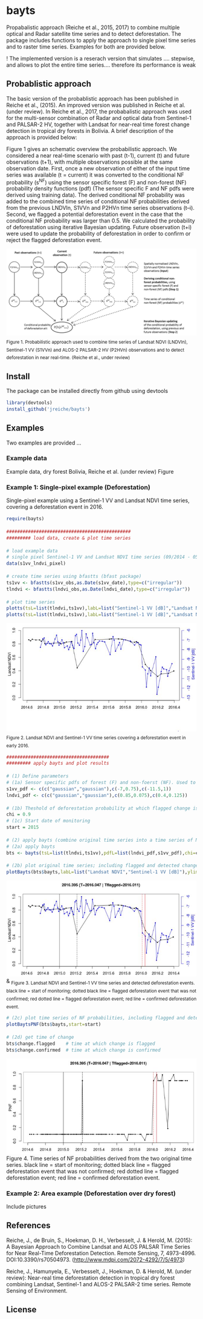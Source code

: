 # bayts

Propabalistic approach (Reiche et al., 2015, 2017) to combine multiple optical and Radar satellite time series and to detect deforestation. The package includes functions to apply the approach to single pixel time series and to raster time series. Examples for both are provided below.

! The implemented version is a reserach version that simulates .... stepwise, and allows to plot the entire time series.... therefore its performance is weak 

## Probablistic approach 
The basic version of the probablistic approach has been published in Reiche et al., (2015). An improved version was published in Reiche et al. (under review). In Reiche et al., 2017, the probabalistic approach was used for the multi-sensor combination of Radar and optical data from Sentinel-1 and PALSAR-2 HV, together with Landsat for near-real time forest change detection in tropical dry forests in Bolivia. A brief description of the approach is provided below:

Figure 1 gives an schematic overview the probabilistic approach. We considered a near real-time scenario with past (t-1), current (t) and future observations (t+1), with multiple observations possible at the same observation date. First, once a new observation of either of the input time series was available (t = current) it was converted to the conditional NF probability (s<sup>NF</sup>) using the sensor specific forest (F) and non-forest (NF) probability density functions (pdf) (The sensor specific F and NF pdfs were derived using training data).
The derived conditional NF probability was added to the combined time series of conditional NF probabilities derived from the previous LNDVIn, S1VVn and P2HVn time series observations (t–i). Second, we flagged a potential deforestation event in the case that the conditional NF probability was larger than 0.5. We calculated the probability of deforestation using iterative Bayesian updating. Future observation (t+i) were used to update the probability of deforestation in order to confirm or reject the flagged deforestation event.

![fig](method_overview.jpg)
<sub>Figure 1. Probabilistic approach used to combine time series of Landsat NDVI (LNDVIn), Sentinel-1 VV (S1VVn) and ALOS-2 PALSAR-2 HV (P2HVn) observations and to detect deforestation in near real-time. (Reiche et al., under review) </sub>


## Install

The package can be installed directly from github using devtools
```r
library(devtools)
install_github('jreiche/bayts')
```
## Examples 

Two examples are provided ...

### Example data

Example data, dry forest Bolivia, Reiche et al. (under review)
Figure

### Example 1: Single-pixel example (Deforestation)

Single-pixel example using a Sentinel-1 VV and Landsat NDVI time series, covering a deforestation event in 2016.

```r
require(bayts)

##############################################
######### load data, create & plot time series

# load example data
# single pixel Sentinel-1 VV and Landsat NDVI time series (09/2014 - 05/2016); deforestation event in early 2016
data(s1vv_lndvi_pixel)

# create time series using bfastts (bfast package)
ts1vv <- bfastts(s1vv_obs,as.Date(s1vv_date),type=c("irregular"))
tlndvi <- bfastts(lndvi_obs,as.Date(lndvi_date),type=c("irregular"))

# plot time series
plotts(tsL=list(tlndvi,ts1vv),labL=list("Sentinel-1 VV [dB]","Landsat NDVI"))
plotts(tsL=list(tlndvi,ts1vv),labL=list("Sentinel-1 VV [dB]","Landsat NDVI"),ylimL=list(c(0,1),c(-13,-6)))
```
![fig](example1_fig0.JPG)
<sub>Figure 2. Landsat NDVI and Sentinel-1 VV time series covering a deforestation event in early 2016.</sub> 

```r
######################################
######### apply bayts and plot results

# (1) Define parameters 
# (1a) Sensor specific pdfs of forest (F) and non-foerst (NF). Used to calculate the conditional NF probability of each observation. Gaussian distribution of F and NF distribution. Distributions are described using mean and sd.
s1vv_pdf <- c(c("gaussian","gaussian"),c(-7,0.75),c(-11.5,1))    
lndvi_pdf <- c(c("gaussian","gaussian"),c(0.85,0.075),c(0.4,0.125))

# (1b) Theshold of deforestation probability at which flagged change is confirmed (chi)
chi = 0.9
# (1c) Start date of monitoring
start = 2015

# (2) apply bayts (combine original time series into a time series of NF probabilities and detect deforestation)
# (2a) apply bayts
bts <- bayts(tsL=list(tlndvi,ts1vv),pdfL=list(lndvi_pdf,s1vv_pdf),chi=chi,start=start)

# (2b) plot original time series; including flagged and detected changes
plotBayts(bts$bayts,labL=list("Landsat NDVI","Sentinel-1 VV [dB]"),ylimL=list(c(0,1),c(-13,-6)),start=start)
```

![fig](example1_fig2.JPG)&
<sub> Figure 3. Landsat NDVI and Sentinel-1 VV time series and detected deforestation events. black line = start of monitoring; dotted black line = flagged deforestation event that was not confirmed; red dotted line = flagged deforestation event; red line = confirmed deforestation event.</sub> 

```r
# (2c) plot time series of NF probabilities, including flagged and detected changes
plotBaytsPNF(bts$bayts,start=start)

# (2d) get time of change
bts$change.flagged    # time at which change is flagged
bts$change.confirmed  # time at which change is confirmed
```
![fig](example1_fig3.JPG)
Figure 4. Time series of NF probabilities derived from the two original time series. black line = start of monitoring; dotted black line = flagged deforestation event that was not confirmed; red dotted line = flagged deforestation event; red line = confirmed deforestation event. 

### Example 2: Area example (Deforestation over dry forest)

Include pictures

## References
Reiche, J., de Bruin, S., Hoekman, D. H., Verbesselt, J. & Herold, M. (2015): A Bayesian Approach to Combine Landsat and ALOS PALSAR Time Series for Near Real-Time Deforestation Detection. Remote Sensing, 7, 4973-4996. DOI:10.3390/rs70504973. (http://www.mdpi.com/2072-4292/7/5/4973)

Reiche, J., Hamunyela, E., Verbesselt, J., Hoekman, D. & Herold, M. (under review): Near-real time deforestation detection in tropical dry forest combining Landsat, Sentinel-1 and ALOS-2 PALSAR-2 time series. Remote Sensing of Environment. 

## License
